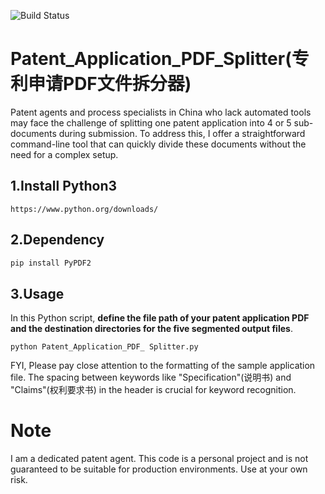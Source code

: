 ![Build Status](https://github.com/AoALUNAoA/Patent_Application_-PDF_Splitter/actions/workflows/python-app.yml/badge.svg)

# Patent_Application_PDF_Splitter(专利申请PDF文件拆分器)
Patent agents and process specialists in China who lack automated tools may face the challenge of splitting one patent application into 4 or 5 sub-documents during submission. To address this, I offer a straightforward command-line tool that can quickly divide these documents without the need for a complex setup.


## 1.Install Python3
```shell
https://www.python.org/downloads/
```
## 2.Dependency
```python
pip install PyPDF2
```
## 3.Usage
In this Python script, **define the file path of your patent application PDF and the destination directories for the five segmented output files**.
```shell
python Patent_Application_PDF_ Splitter.py
```
FYI, Please pay close attention to the formatting of the sample application file.
The spacing between keywords like "Specification"(说明书) and "Claims"(权利要求书) in the header is crucial for keyword recognition.

# Note
I am a dedicated patent agent. This code is a personal project and is not guaranteed to be suitable for production environments. Use at your own risk.
